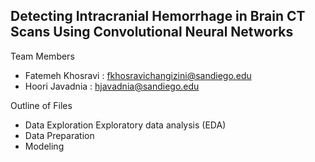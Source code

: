 ## Detecting Intracranial Hemorrhage in Brain CT Scans Using Convolutional Neural Networks
Team Members

* Fatemeh Khosravi : fkhosravichangizini@sandiego.edu
* Hoori Javadnia : hjavadnia@sandiego.edu

Outline of Files
 * Data Exploration
     Exploratory data analysis (EDA)
 * Data Preparation
 * Modeling
